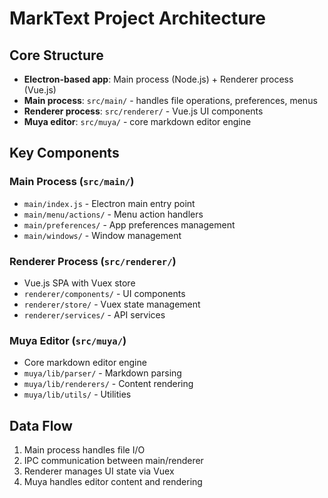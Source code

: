# MarkText Project Architecture

## Core Structure
- **Electron-based app**: Main process (Node.js) + Renderer process (Vue.js)
- **Main process**: `src/main/` - handles file operations, preferences, menus
- **Renderer process**: `src/renderer/` - Vue.js UI components
- **Muya editor**: `src/muya/` - core markdown editor engine

## Key Components

### Main Process (`src/main/`)
- `main/index.js` - Electron main entry point
- `main/menu/actions/` - Menu action handlers
- `main/preferences/` - App preferences management
- `main/windows/` - Window management

### Renderer Process (`src/renderer/`)
- Vue.js SPA with Vuex store
- `renderer/components/` - UI components
- `renderer/store/` - Vuex state management
- `renderer/services/` - API services

### Muya Editor (`src/muya/`)
- Core markdown editor engine
- `muya/lib/parser/` - Markdown parsing
- `muya/lib/renderers/` - Content rendering
- `muya/lib/utils/` - Utilities

## Data Flow
1. Main process handles file I/O
2. IPC communication between main/renderer
3. Renderer manages UI state via Vuex
4. Muya handles editor content and rendering